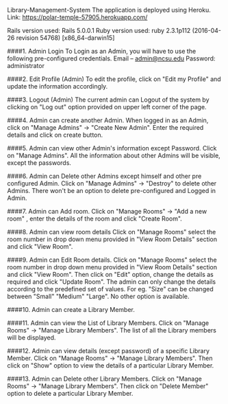 Library-Management-System
The application is deployed using Heroku. Link: https://polar-temple-57905.herokuapp.com/

Rails version used: Rails 5.0.0.1
Ruby version used: ruby 2.3.1p112 (2016-04-26 revision 54768) [x86_64-darwin15]

####1. Admin Login
To Login as an Admin, you will have to use the following pre-configured credentials.
Email – admin@ncsu.edu
Password: administrator

####2. Edit Profile (Admin)
To edit the profile, click on "Edit my Profile" and update the information accordingly.

####3. Logout (Admin)
The current admin can Logout of the system by clicking on "Log out" option provided on upper left corner of the page.

####4. Admin can create another Admin.
When logged in as an Admin, click on "Manage Admins" -> "Create New Admin". Enter the required details and click on create button.

####5. Admin can view other Admin's information except Password.
Click on "Manage Admins". All the information about other Admins will be visible, except the passwords.

####6. Admin can Delete other Admins except himself and other pre configured Admin.
Click on "Manage Admins" -> "Destroy" to delete other Admins. There won't be an option to delete pre-configured and Logged in Admin.

####7. Admin can Add room.
Click on "Manage Rooms" -> "Add a new room" , enter the details of the room and click "Create Room".

####8. Admin can view room details
Click on "Manage Rooms" select the room number in drop down menu provided in "View Room Details" section and click "View Room".

####9. Admin can Edit Room details.
Click on "Manage Rooms" select the room number in drop down menu provided in "View Room Details" section and click "View Room". Then click on "Edit" option, change the details as required and click "Update Room". The admin can only change the details according to the predefined set of values. For eg. "Size" can be changed between "Small" "Medium" "Large". No other option is available.

####10. Admin can create a Library Member.

####11. Admin can view the List of Library Members.
Click on "Manage Rooms" -> "Manage Library Members". The list of all the Library members will be displayed.

####12. Admin can view details (except password) of a specific Library Member.
Click on "Manage Rooms" -> "Manage Library Members". Then click on "Show" option to view the details of a particular Library Member.

####13. Admin can Delete other Library Members.
Click on "Manage Rooms" -> "Manage Library Members". Then click on "Delete Member" option to delete a particular Library Member.



